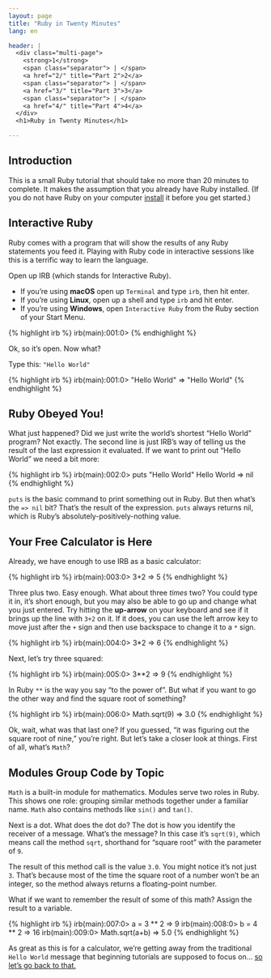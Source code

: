 ```yaml
---
layout: page
title: "Ruby in Twenty Minutes"
lang: en

header: |
  <div class="multi-page">
    <strong>1</strong>
    <span class="separator"> | </span>
    <a href="2/" title="Part 2">2</a>
    <span class="separator"> | </span>
    <a href="3/" title="Part 3">3</a>
    <span class="separator"> | </span>
    <a href="4/" title="Part 4">4</a>
  </div>
  <h1>Ruby in Twenty Minutes</h1>

---
```


## Introduction

This is a small Ruby tutorial that should take no more than 20 minutes
to complete. It makes the assumption that you already have Ruby installed.
(If you do not have Ruby on your computer [install][installation] it
before you get started.)

## Interactive Ruby

Ruby comes with a program that will show the results of any Ruby
statements you feed it. Playing with Ruby code in interactive sessions
like this is a terrific way to learn the language.

Open up IRB (which stands for Interactive Ruby).

* If you’re using **macOS** open up `Terminal` and type `irb`, then
  hit enter.
* If you’re using **Linux**, open up a shell and type `irb` and hit
  enter.
* If you’re using **Windows**, open `Interactive Ruby` from the
  Ruby section of your Start Menu.

{% highlight irb %}
irb(main):001:0>
{% endhighlight %}

Ok, so it’s open. Now what?

Type this: `"Hello World"`

{% highlight irb %}
irb(main):001:0> "Hello World"
=> "Hello World"
{% endhighlight %}

## Ruby Obeyed You!

What just happened? Did we just write the world’s shortest “Hello World”
program? Not exactly. The second line is just IRB’s way of telling us
the result of the last expression it evaluated. If we want to print out
“Hello World” we need a bit more:

{% highlight irb %}
irb(main):002:0> puts "Hello World"
Hello World
=> nil
{% endhighlight %}

`puts` is the basic command to print something out in Ruby. But then
what’s the `=> nil` bit? That’s the result of the expression. `puts`
always returns nil, which is Ruby’s absolutely-positively-nothing value.

## Your Free Calculator is Here

Already, we have enough to use IRB as a basic calculator:

{% highlight irb %}
irb(main):003:0> 3+2
=> 5
{% endhighlight %}

Three plus two. Easy enough. What about three *times* two? You could
type it in, it’s short enough, but you may also be able to go up and
change what you just entered. Try hitting the **up-arrow** on your
keyboard and see if it brings up the line with `3+2` on it. If it does,
you can use the left arrow key to move just after the `+` sign and then
use backspace to change it to a `*` sign.

{% highlight irb %}
irb(main):004:0> 3*2
=> 6
{% endhighlight %}

Next, let’s try three squared:

{% highlight irb %}
irb(main):005:0> 3**2
=> 9
{% endhighlight %}

In Ruby `**` is the way you say “to the power of”. But what if you want
to go the other way and find the square root of something?

{% highlight irb %}
irb(main):006:0> Math.sqrt(9)
=> 3.0
{% endhighlight %}

Ok, wait, what was that last one? If you guessed, “it was figuring out
the square root of nine,” you’re right. But let’s take a closer look at
things. First of all, what’s `Math`?

## Modules Group Code by Topic

`Math` is a built-in module for mathematics. Modules serve two roles in
Ruby. This shows one role: grouping similar methods together under a
familiar name. `Math` also contains methods like `sin()` and `tan()`.

Next is a dot. What does the dot do? The dot is how you identify the
receiver of a message. What’s the message? In this case it’s `sqrt(9)`,
which means call the method `sqrt`, shorthand for “square root” with the
parameter of `9`.

The result of this method call is the value `3.0`. You might notice it’s
not just `3`. That’s because most of the time the square root of a
number won’t be an integer, so the method always returns a
floating-point number.

What if we want to remember the result of some of this math? Assign the
result to a variable.

{% highlight irb %}
irb(main):007:0> a = 3 ** 2
=> 9
irb(main):008:0> b = 4 ** 2
=> 16
irb(main):009:0> Math.sqrt(a+b)
=> 5.0
{% endhighlight %}

As great as this is for a calculator, we’re getting away from the
traditional `Hello World` message that beginning tutorials are supposed
to focus on… [so let’s go back to that.](2/)

[installation]: /en/documentation/installation/
